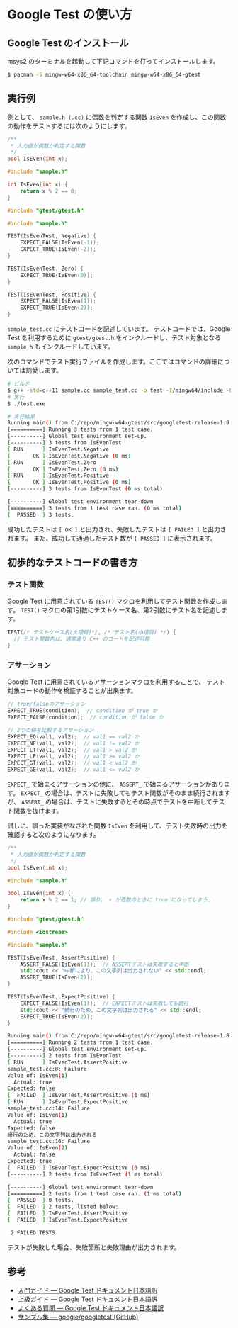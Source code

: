 # Google Test の使い方

## Google Test のインストール
msys2 のターミナルを起動して下記コマンドを打ってインストールします。

<!-- MEMO: toolchain全般をインストールするのであれば、gccのインストールも省略ができるかもしれない -->

```bash
$ pacman -S mingw-w64-x86_64-toolchain mingw-w64-x86_64-gtest
```

## 実行例

例として、 `sample.h (.cc)` に偶数を判定する関数 `IsEven` を作成し、この関数の動作をテストするには次のようにします。

```cpp tab="sample.h" linenums="1"
/**
 * 入力値が偶数か判定する関数
 */
bool IsEven(int x);
```

```cpp tab="sample.cc" linenums="1"
#include "sample.h"

int IsEven(int x) {
    return x % 2 == 0;
}
```

```cpp tab="sample_test.cc" hl_lines="1 3" linenums="1"
#include "gtest/gtest.h"

#include "sample.h"

TEST(IsEvenTest, Negative) {
    EXPECT_FALSE(IsEven(-1));
    EXPECT_TRUE(IsEven(-2));
}

TEST(IsEvenTest, Zero) {
    EXPECT_TRUE(IsEven(0));
}

TEST(IsEvenTest, Positive) {
    EXPECT_FALSE(IsEven(1));
    EXPECT_TRUE(IsEven(2));
}
```

`sample_test.cc` にテストコードを記述しています。
テストコードでは、Google Test を利用するために `gtest/gtest.h` をインクルードし、テスト対象となる `sample.h` もインクルードしています。

次のコマンドでテスト実行ファイルを作成します。ここではコマンドの詳細については割愛します。

```bash
# ビルド
$ g++ -std=c++11 sample.cc sample_test.cc -o test -I/mingw64/include -L/mingw64/lib -lgtest -lgtest_main -D_GLIBCXX_USE_CXX11_ABI=1
# 実行
$ ./test.exe
```

```bash
# 実行結果
Running main() from C:/repo/mingw-w64-gtest/src/googletest-release-1.8.1/googletest/src/gtest_main.cc
[==========] Running 3 tests from 1 test case.
[----------] Global test environment set-up.
[----------] 3 tests from IsEvenTest
[ RUN      ] IsEvenTest.Negative
[       OK ] IsEvenTest.Negative (0 ms)
[ RUN      ] IsEvenTest.Zero
[       OK ] IsEvenTest.Zero (0 ms)
[ RUN      ] IsEvenTest.Positive
[       OK ] IsEvenTest.Positive (0 ms)
[----------] 3 tests from IsEvenTest (0 ms total)

[----------] Global test environment tear-down
[==========] 3 tests from 1 test case ran. (0 ms total)
[  PASSED  ] 3 tests.
```

成功したテストは `[ OK ]` と出力され、失敗したテストは `[ FAILED ]` と出力されます。
また、成功して通過したテスト数が `[ PASSED ]` に表示されます。

## 初歩的なテストコードの書き方

### テスト関数

Google Test に用意されている `TEST()` マクロを利用してテスト関数を作成します。
`TEST()` マクロの第1引数にテストケース名、第2引数にテスト名を記述します。

```cpp
TEST(/* テストケース名(大項目)*/, /* テスト名(小項目) */) {
  // テスト関数内は、通常通り C++ のコードを記述可能
}
```

### アサーション

Google Test に用意されているアサーションマクロを利用することで、
テスト対象コードの動作を検証することが出来ます。

```cpp
// true/falseのアサーション
EXPECT_TRUE(condition);  // condition が true か
EXPECT_FALSE(condition);  // condition が false か

// 2つの値を比較するアサーション
EXPECT_EQ(val1, val2);  // val1 == val2 か
EXPECT_NE(val1, val2);  // val1 != val2 か
EXPECT_LT(val1, val2);  // val1 > val2 か
EXPECT_LE(val1, val2);  // val1 >= val2 か
EXPECT_GT(val1, val2);  // val1 < val2 か
EXPECT_GE(val1, val2);  // val1 <= val2 か
```

`EXPECT_` で始まるアサーションの他に、 `ASSERT_` で始まるアサーションがあります。
`EXPECT_` の場合は、テストに失敗してもテスト関数がそのまま続行されますが、
`ASSERT_` の場合は、テストに失敗するとその時点でテストを中断してテスト関数を抜けます。

試しに、誤った実装がなされた関数 `IsEven` を利用して、テスト失敗時の出力を確認すると次のようになります。

```cpp tab="sample.h" linenums="1"
/**
 * 入力値が偶数か判定する関数
 */
bool IsEven(int x);
```

```cpp tab="sample.cc" hl_lines="4" linenums="1"
#include "sample.h"

bool IsEven(int x) {
    return x % 2 == 1; // 誤り。 x が奇数のときに true になってしまう…
}
```

```cpp tab="sample_test.cpp" hl_lines="8 14" linenums="1"
#include "gtest/gtest.h"

#include <iostream>

#include "sample.h"

TEST(IsEvenTest, AssertPositive) {
    ASSERT_FALSE(IsEven(1));  // ASSERTテストは失敗すると中断
    std::cout << "中断により、この文字列は出力されない" << std::endl;
    ASSERT_TRUE(IsEven(2));
}

TEST(IsEvenTest, ExpectPositive) {
    EXPECT_FALSE(IsEven(1));  // EXPECTテストは失敗しても続行
    std::cout << "続行のため、この文字列は出力される" << std::endl;
    EXPECT_TRUE(IsEven(2));
}
```

```bash tab="実行結果" hl_lines="6 7 8 9 10 12 13 14 15 16 17 18 19 20 21" linenums="1"
Running main() from C:/repo/mingw-w64-gtest/src/googletest-release-1.8.1/googletest/src/gtest_main.cc
[==========] Running 2 tests from 1 test case.
[----------] Global test environment set-up.
[----------] 2 tests from IsEvenTest
[ RUN      ] IsEvenTest.AssertPositive
sample_test.cc:8: Failure
Value of: IsEven(1)
  Actual: true
Expected: false
[  FAILED  ] IsEvenTest.AssertPositive (1 ms)
[ RUN      ] IsEvenTest.ExpectPositive
sample_test.cc:14: Failure
Value of: IsEven(1)
  Actual: true
Expected: false
続行のため、この文字列は出力される
sample_test.cc:16: Failure
Value of: IsEven(2)
  Actual: false
Expected: true
[  FAILED  ] IsEvenTest.ExpectPositive (0 ms)
[----------] 2 tests from IsEvenTest (1 ms total)

[----------] Global test environment tear-down
[==========] 2 tests from 1 test case ran. (1 ms total)
[  PASSED  ] 0 tests.
[  FAILED  ] 2 tests, listed below:
[  FAILED  ] IsEvenTest.AssertPositive
[  FAILED  ] IsEvenTest.ExpectPositive

 2 FAILED TESTS
```

テストが失敗した場合、失敗箇所と失敗理由が出力されます。

## 参考
- [入門ガイド — Google Test ドキュメント日本語訳][gtest-primer]
- [上級ガイド — Google Test ドキュメント日本語訳][gtest-advanced]
- [よくある質問 — Google Test ドキュメント日本語訳][gtest-faq]
- [サンプル集 — google/googletest (GitHub)][gtest-samples]

[gtest-primer]: http://opencv.jp/googletestdocs/primer.html
[gtest-advanced]: http://opencv.jp/googletestdocs/advancedguide.html
[gtest-faq]: http://opencv.jp/googletestdocs/FAQ.html
[gtest-samples]: https://github.com/google/googletest/tree/master/googletest/samples